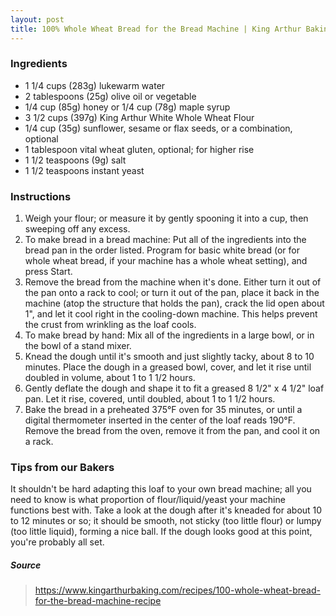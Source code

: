 ```yaml
---
layout: post
title: 100% Whole Wheat Bread for the Bread Machine | King Arthur Baking
---
```


### Ingredients
- 1 1/4 cups (283g) lukewarm water
- 2 tablespoons (25g) olive oil or vegetable
- 1/4 cup (85g) honey or 1/4 cup (78g) maple syrup
- 3 1/2 cups (397g) King Arthur White Whole Wheat Flour
- 1/4 cup (35g) sunflower, sesame or flax seeds, or a combination, optional
- 1 tablespoon vital wheat gluten, optional; for higher rise
- 1 1/2 teaspoons (9g) salt
- 1 1/2 teaspoons instant yeast

### Instructions
1. Weigh your flour; or measure it by gently spooning it into a cup, then sweeping off any excess.
2. To make bread in a bread machine: Put all of the ingredients into the bread pan in the order listed. Program for basic white bread (or for whole wheat bread, if your machine has a whole wheat setting), and press Start.
3. Remove the bread from the machine when it's done. Either turn it out of the pan onto a rack to cool; or turn it out of the pan, place it back in the machine (atop the structure that holds the pan), crack the lid open about 1", and let it cool right in the cooling-down machine. This helps prevent the crust from wrinkling as the loaf cools.
4. To make bread by hand: Mix all of the ingredients in a large bowl, or in the bowl of a stand mixer.
5. Knead the dough until it's smooth and just slightly tacky, about 8 to 10 minutes. Place the dough in a greased bowl, cover, and let it rise until doubled in volume, about 1 to 1 1/2 hours.
6. Gently deflate the dough and shape it to fit a greased 8 1/2" x 4 1/2" loaf pan. Let it rise, covered, until doubled, about 1 to 1 1/2 hours.
7. Bake the bread in a preheated 375°F oven for 35 minutes, or until a digital thermometer inserted in the center of the loaf reads 190°F. Remove the bread from the oven, remove it from the pan, and cool it on a rack.


### Tips from our Bakers
It shouldn't be hard adapting this loaf to your own bread machine; all you need to know is what proportion of flour/liquid/yeast your machine functions best with. Take a look at the dough after it's kneaded for about 10 to 12 minutes or so; it should be smooth, not sticky (too little flour) or lumpy (too little liquid), forming a nice ball. If the dough looks good at this point, you're probably all set.

##### Source
> https://www.kingarthurbaking.com/recipes/100-whole-wheat-bread-for-the-bread-machine-recipe

